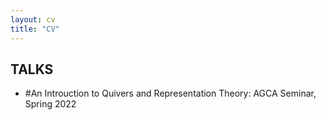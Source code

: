 ```yaml
---
layout: cv
title: "CV"
---
```


## TALKS
* #An Introuction to Quivers and Representation Theory: AGCA Seminar, Spring 2022
